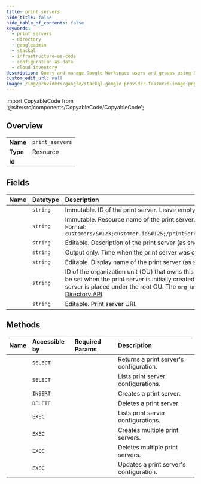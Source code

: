 ```yaml
---
title: print_servers
hide_title: false
hide_table_of_contents: false
keywords:
  - print_servers
  - directory
  - googleadmin    
  - stackql
  - infrastructure-as-code
  - configuration-as-data
  - cloud inventory
description: Query and manage Google Workspace users and groups using SQL.
custom_edit_url: null
image: /img/providers/google/stackql-google-provider-featured-image.png
---
```


import CopyableCode from '@site/src/components/CopyableCode/CopyableCode';




## Overview
<table><tbody>
<tr><td><b>Name</b></td><td><code>print_servers</code></td></tr>
<tr><td><b>Type</b></td><td>Resource</td></tr>
<tr><td><b>Id</b></td><td><CopyableCode code="googleadmin.directory.print_servers" /></td></tr>
</tbody></table>

## Fields
| Name | Datatype | Description |
|:-----|:---------|:------------|
| <CopyableCode code="id" /> | `string` | Immutable. ID of the print server. Leave empty when creating. |
| <CopyableCode code="name" /> | `string` | Immutable. Resource name of the print server. Leave empty when creating. Format: `customers/&#123;customer.id&#125;/printServers/&#123;print_server.id&#125;` |
| <CopyableCode code="description" /> | `string` | Editable. Description of the print server (as shown in the Admin console). |
| <CopyableCode code="createTime" /> | `string` | Output only. Time when the print server was created. |
| <CopyableCode code="displayName" /> | `string` | Editable. Display name of the print server (as shown in the Admin console). |
| <CopyableCode code="orgUnitId" /> | `string` | ID of the organization unit (OU) that owns this print server. This value can only be set when the print server is initially created. If it's not populated, the print server is placed under the root OU. The `org_unit_id` can be retrieved using the [Directory API](/admin-sdk/directory/reference/rest/v1/orgunits). |
| <CopyableCode code="uri" /> | `string` | Editable. Print server URI. |
## Methods
| Name | Accessible by | Required Params | Description |
|:-----|:--------------|:----------------|:------------|
| <CopyableCode code="get" /> | `SELECT` | <CopyableCode code="customersId, printServersId" /> | Returns a print server's configuration. |
| <CopyableCode code="list" /> | `SELECT` | <CopyableCode code="customersId" /> | Lists print server configurations. |
| <CopyableCode code="insert" /> | `INSERT` | <CopyableCode code="customersId" /> | Creates a print server. |
| <CopyableCode code="delete" /> | `DELETE` | <CopyableCode code="customersId, printServersId" /> | Deletes a print server. |
| <CopyableCode code="_list" /> | `EXEC` | <CopyableCode code="customersId" /> | Lists print server configurations. |
| <CopyableCode code="batchCreatePrintServers" /> | `EXEC` | <CopyableCode code="customersId" /> | Creates multiple print servers. |
| <CopyableCode code="batchDeletePrintServers" /> | `EXEC` | <CopyableCode code="customersId" /> | Deletes multiple print servers. |
| <CopyableCode code="patch" /> | `EXEC` | <CopyableCode code="customersId, printServersId" /> | Updates a print server's configuration. |
